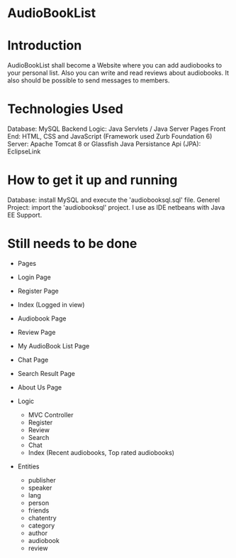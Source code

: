 # AudioBookList

# Introduction #
AudioBookList shall become a Website where you can add audiobooks to your personal list. Also you can write and read reviews about audiobooks.
It also should be possible to send messages to members. 

# Technologies Used #
Database: MySQL
Backend Logic: Java Servlets / Java Server Pages
Front End: HTML, CSS and JavaScript (Framework used Zurb Foundation 6)
Server: Apache Tomcat 8 or Glassfish
Java Persistance Api (JPA): EclipseLink

# How to get it up and running #
Database: install MySQL and execute the 'audiobooksql.sql' file.
Generel Project: import the 'audiobooksql' project. I use as IDE netbeans with Java EE Support. 

# Still needs to be done #
* Pages 
 * Login Page 
 * Register Page 
 * Index (Logged in view)
 * Audiobook Page
 * Review Page 
 * My AudioBook List Page 
 * Chat Page 
 * Search Result Page
 * About Us Page 

* Logic
  * MVC Controller 
  * Register 
  * Review
  * Search
  * Chat 
  * Index (Recent audiobooks, Top rated audiobooks)

* Entities 
  * publisher 
  * speaker 
  * lang
  * person 
  * friends 
  * chatentry 
  * category 
  * author 
  * audiobook 
  * review
